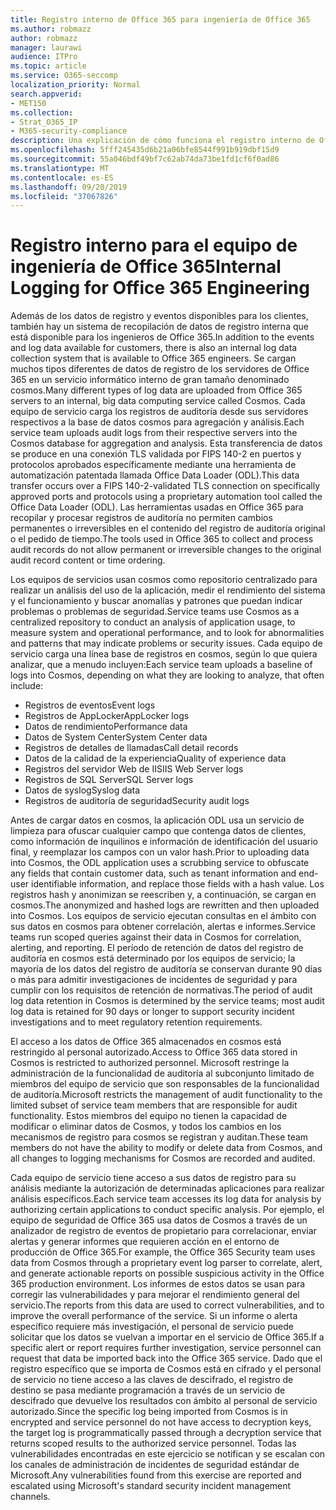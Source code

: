 ```yaml
---
title: Registro interno de Office 365 para ingeniería de Office 365
ms.author: robmazz
author: robmazz
manager: laurawi
audience: ITPro
ms.topic: article
ms.service: O365-seccomp
localization_priority: Normal
search.appverid:
- MET150
ms.collection:
- Strat_O365_IP
- M365-security-compliance
description: Una explicación de cómo funciona el registro interno de Office 365 Engineering Teams.
ms.openlocfilehash: 5fff245435d6b21a06bfe8544f991b919dbf15d9
ms.sourcegitcommit: 55a046bdf49bf7c62ab74da73be1fd1cf6f0ad86
ms.translationtype: MT
ms.contentlocale: es-ES
ms.lasthandoff: 09/20/2019
ms.locfileid: "37067826"
---
```

# <a name="internal-logging-for-office-365-engineering"></a><span data-ttu-id="5ddff-103">Registro interno para el equipo de ingeniería de Office 365</span><span class="sxs-lookup"><span data-stu-id="5ddff-103">Internal Logging for Office 365 Engineering</span></span>
<span data-ttu-id="5ddff-104">Además de los datos de registro y eventos disponibles para los clientes, también hay un sistema de recopilación de datos de registro interna que está disponible para los ingenieros de Office 365.</span><span class="sxs-lookup"><span data-stu-id="5ddff-104">In addition to the events and log data available for customers, there is also an internal log data collection system that is available to Office 365 engineers.</span></span> <span data-ttu-id="5ddff-105">Se cargan muchos tipos diferentes de datos de registro de los servidores de Office 365 en un servicio informático interno de gran tamaño denominado cosmos.</span><span class="sxs-lookup"><span data-stu-id="5ddff-105">Many different types of log data are uploaded from Office 365 servers to an internal, big data computing service called Cosmos.</span></span> <span data-ttu-id="5ddff-106">Cada equipo de servicio carga los registros de auditoría desde sus servidores respectivos a la base de datos cosmos para agregación y análisis.</span><span class="sxs-lookup"><span data-stu-id="5ddff-106">Each service team uploads audit logs from their respective servers into the Cosmos database for aggregation and analysis.</span></span> <span data-ttu-id="5ddff-107">Esta transferencia de datos se produce en una conexión TLS validada por FIPS 140-2 en puertos y protocolos aprobados específicamente mediante una herramienta de automatización patentada llamada Office Data Loader (ODL).</span><span class="sxs-lookup"><span data-stu-id="5ddff-107">This data transfer occurs over a FIPS 140-2-validated TLS connection on specifically approved ports and protocols using a proprietary automation tool called the Office Data Loader (ODL).</span></span> <span data-ttu-id="5ddff-108">Las herramientas usadas en Office 365 para recopilar y procesar registros de auditoría no permiten cambios permanentes o irreversibles en el contenido del registro de auditoría original o el pedido de tiempo.</span><span class="sxs-lookup"><span data-stu-id="5ddff-108">The tools used in Office 365 to collect and process audit records do not allow permanent or irreversible changes to the original audit record content or time ordering.</span></span>

<span data-ttu-id="5ddff-109">Los equipos de servicios usan cosmos como repositorio centralizado para realizar un análisis del uso de la aplicación, medir el rendimiento del sistema y el funcionamiento y buscar anomalías y patrones que puedan indicar problemas o problemas de seguridad.</span><span class="sxs-lookup"><span data-stu-id="5ddff-109">Service teams use Cosmos as a centralized repository to conduct an analysis of application usage, to measure system and operational performance, and to look for abnormalities and patterns that may indicate problems or security issues.</span></span> <span data-ttu-id="5ddff-110">Cada equipo de servicio carga una línea base de registros en cosmos, según lo que quiera analizar, que a menudo incluyen:</span><span class="sxs-lookup"><span data-stu-id="5ddff-110">Each service team uploads a baseline of logs into Cosmos, depending on what they are looking to analyze, that often include:</span></span>
- <span data-ttu-id="5ddff-111">Registros de eventos</span><span class="sxs-lookup"><span data-stu-id="5ddff-111">Event logs</span></span>
- <span data-ttu-id="5ddff-112">Registros de AppLocker</span><span class="sxs-lookup"><span data-stu-id="5ddff-112">AppLocker logs</span></span>
- <span data-ttu-id="5ddff-113">Datos de rendimiento</span><span class="sxs-lookup"><span data-stu-id="5ddff-113">Performance data</span></span>
- <span data-ttu-id="5ddff-114">Datos de System Center</span><span class="sxs-lookup"><span data-stu-id="5ddff-114">System Center data</span></span>
- <span data-ttu-id="5ddff-115">Registros de detalles de llamadas</span><span class="sxs-lookup"><span data-stu-id="5ddff-115">Call detail records</span></span>
- <span data-ttu-id="5ddff-116">Datos de la calidad de la experiencia</span><span class="sxs-lookup"><span data-stu-id="5ddff-116">Quality of experience data</span></span>
- <span data-ttu-id="5ddff-117">Registros del servidor Web de IIS</span><span class="sxs-lookup"><span data-stu-id="5ddff-117">IIS Web Server logs</span></span>
- <span data-ttu-id="5ddff-118">Registros de SQL Server</span><span class="sxs-lookup"><span data-stu-id="5ddff-118">SQL Server logs</span></span>
- <span data-ttu-id="5ddff-119">Datos de syslog</span><span class="sxs-lookup"><span data-stu-id="5ddff-119">Syslog data</span></span>
- <span data-ttu-id="5ddff-120">Registros de auditoría de seguridad</span><span class="sxs-lookup"><span data-stu-id="5ddff-120">Security audit logs</span></span>

<span data-ttu-id="5ddff-121">Antes de cargar datos en cosmos, la aplicación ODL usa un servicio de limpieza para ofuscar cualquier campo que contenga datos de clientes, como información de inquilinos e información de identificación del usuario final, y reemplazar los campos con un valor hash.</span><span class="sxs-lookup"><span data-stu-id="5ddff-121">Prior to uploading data into Cosmos, the ODL application uses a scrubbing service to obfuscate any fields that contain customer data, such as tenant information and end-user identifiable information, and replace those fields with a hash value.</span></span> <span data-ttu-id="5ddff-122">Los registros hash y anonimizan se reescriben y, a continuación, se cargan en cosmos.</span><span class="sxs-lookup"><span data-stu-id="5ddff-122">The anonymized and hashed logs are rewritten and then uploaded into Cosmos.</span></span> <span data-ttu-id="5ddff-123">Los equipos de servicio ejecutan consultas en el ámbito con sus datos en cosmos para obtener correlación, alertas e informes.</span><span class="sxs-lookup"><span data-stu-id="5ddff-123">Service teams run scoped queries against their data in Cosmos for correlation, alerting, and reporting.</span></span> <span data-ttu-id="5ddff-124">El período de retención de datos del registro de auditoría en cosmos está determinado por los equipos de servicio; la mayoría de los datos del registro de auditoría se conservan durante 90 días o más para admitir investigaciones de incidentes de seguridad y para cumplir con los requisitos de retención de normativas.</span><span class="sxs-lookup"><span data-stu-id="5ddff-124">The period of audit log data retention in Cosmos is determined by the service teams; most audit log data is retained for 90 days or longer to support security incident investigations and to meet regulatory retention requirements.</span></span>

<span data-ttu-id="5ddff-125">El acceso a los datos de Office 365 almacenados en cosmos está restringido al personal autorizado.</span><span class="sxs-lookup"><span data-stu-id="5ddff-125">Access to Office 365 data stored in Cosmos is restricted to authorized personnel.</span></span> <span data-ttu-id="5ddff-126">Microsoft restringe la administración de la funcionalidad de auditoría al subconjunto limitado de miembros del equipo de servicio que son responsables de la funcionalidad de auditoría.</span><span class="sxs-lookup"><span data-stu-id="5ddff-126">Microsoft restricts the management of audit functionality to the limited subset of service team members that are responsible for audit functionality.</span></span> <span data-ttu-id="5ddff-127">Estos miembros del equipo no tienen la capacidad de modificar o eliminar datos de Cosmos, y todos los cambios en los mecanismos de registro para cosmos se registran y auditan.</span><span class="sxs-lookup"><span data-stu-id="5ddff-127">These team members do not have the ability to modify or delete data from Cosmos, and all changes to logging mechanisms for Cosmos are recorded and audited.</span></span>

<span data-ttu-id="5ddff-128">Cada equipo de servicio tiene acceso a sus datos de registro para su análisis mediante la autorización de determinadas aplicaciones para realizar análisis específicos.</span><span class="sxs-lookup"><span data-stu-id="5ddff-128">Each service team accesses its log data for analysis by authorizing certain applications to conduct specific analysis.</span></span> <span data-ttu-id="5ddff-129">Por ejemplo, el equipo de seguridad de Office 365 usa datos de Cosmos a través de un analizador de registro de eventos de propietario para correlacionar, enviar alertas y generar informes que requieren acción en el entorno de producción de Office 365.</span><span class="sxs-lookup"><span data-stu-id="5ddff-129">For example, the Office 365 Security team uses data from Cosmos through a proprietary event log parser to correlate, alert, and generate actionable reports on possible suspicious activity in the Office 365 production environment.</span></span> <span data-ttu-id="5ddff-130">Los informes de estos datos se usan para corregir las vulnerabilidades y para mejorar el rendimiento general del servicio.</span><span class="sxs-lookup"><span data-stu-id="5ddff-130">The reports from this data are used to correct vulnerabilities, and to improve the overall performance of the service.</span></span> <span data-ttu-id="5ddff-131">Si un informe o alerta específico requiere más investigación, el personal de servicio puede solicitar que los datos se vuelvan a importar en el servicio de Office 365.</span><span class="sxs-lookup"><span data-stu-id="5ddff-131">If a specific alert or report requires further investigation, service personnel can request that data be imported back into the Office 365 service.</span></span> <span data-ttu-id="5ddff-132">Dado que el registro específico que se importa de Cosmos está en cifrado y el personal de servicio no tiene acceso a las claves de descifrado, el registro de destino se pasa mediante programación a través de un servicio de descifrado que devuelve los resultados con ámbito al personal de servicio autorizado.</span><span class="sxs-lookup"><span data-stu-id="5ddff-132">Since the specific log being imported from Cosmos is in encrypted and service personnel do not have access to decryption keys, the target log is programmatically passed through a decryption service that returns scoped results to the authorized service personnel.</span></span> <span data-ttu-id="5ddff-133">Todas las vulnerabilidades encontradas en este ejercicio se notifican y se escalan con los canales de administración de incidentes de seguridad estándar de Microsoft.</span><span class="sxs-lookup"><span data-stu-id="5ddff-133">Any vulnerabilities found from this exercise are reported and escalated using Microsoft's standard security incident management channels.</span></span>
